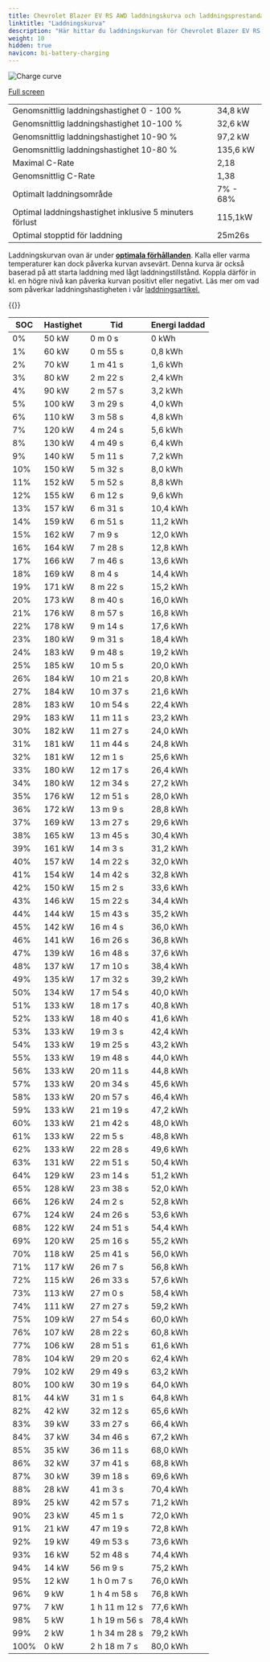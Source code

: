 ```yaml
---
title: Chevrolet Blazer EV RS AWD laddningskurva och laddningsprestanda
linktitle: "Laddningskurva"
description: "Här hittar du laddningskurvan för Chevrolet Blazer EV RS AWD."
weight: 10
hidden: true
navicon: bi-battery-charging
---
```

<!-- markdownlint-disable MD033 -->
<img src="../chargingcurve.svg" alt="Charge curve" class="img-fluid">

[Full screen](../chargingcurve.svg)


<table class="table table-striped">
<tbody>
<tr>
<td>Genomsnittlig laddningshastighet 0 - 100 %</td><td>34,8 kW</td>
</tr>
<tr>
<td>Genomsnittlig laddningshastighet 10-100 %</td><td>32,6 kW</td>
</tr>
<tr>
<td>Genomsnittlig laddningshastighet 10-90 %</td><td>97,2 kW</td>
</tr>
<tr>
<td>Genomsnittlig laddningshastighet 10-80 %</td><td>135,6 kW</td>
</tr>
<tr>
<td>Maximal C-Rate</td><td>2,18</td>
</tr>
<tr>
<td>Genomsnittlig C-Rate</td><td>1,38</td>
</tr>
<tr>
<td>Optimalt laddningsområde</td><td>7% - 68%</td>
</tr>
<tr>
<td>Optimal laddningshastighet inklusive 5 minuters förlust</td><td>115,1kW</td>
</tr>
<tr>
<td>Optimal stopptid för laddning</td><td>25m26s</td>
</tr>
</tbody>
</table>


Laddningskurvan ovan är under **[optimala förhållanden](../../../../../technology/battery/charging/#temperatur)**. Kalla eller varma temperaturer kan dock påverka kurvan avsevärt. Denna kurva är också baserad på att starta laddning med lågt laddningstillstånd. Koppla därför in kl. en högre nivå kan påverka kurvan positivt eller negativt. Läs mer om vad som påverkar laddningshastigheten i vår [laddningsartikel.](../../../../../technology/battery/charging/) 


{{<evkxdisplayaddarticle />}}
<table class="table table-striped">
<thead>
<tr><th>SOC</th><th>Hastighet</th><th>Tid</th><th>Energi laddad</th></tr>
</thead>
<tbody>
<tr>
<td>0%</td><td>50 kW</td><td> 0 m 0 s </td><td>0 kWh </td>
</tr>
<tr>
<td>1%</td><td>60 kW</td><td> 0 m 55 s </td><td>0,8 kWh </td>
</tr>
<tr>
<td>2%</td><td>70 kW</td><td> 1 m 41 s </td><td>1,6 kWh </td>
</tr>
<tr>
<td>3%</td><td>80 kW</td><td> 2 m 22 s </td><td>2,4 kWh </td>
</tr>
<tr>
<td>4%</td><td>90 kW</td><td> 2 m 57 s </td><td>3,2 kWh </td>
</tr>
<tr>
<td>5%</td><td>100 kW</td><td> 3 m 29 s </td><td>4,0 kWh </td>
</tr>
<tr>
<td>6%</td><td>110 kW</td><td> 3 m 58 s </td><td>4,8 kWh </td>
</tr>
<tr>
<td>7%</td><td>120 kW</td><td> 4 m 24 s </td><td>5,6 kWh </td>
</tr>
<tr>
<td>8%</td><td>130 kW</td><td> 4 m 49 s </td><td>6,4 kWh </td>
</tr>
<tr>
<td>9%</td><td>140 kW</td><td> 5 m 11 s </td><td>7,2 kWh </td>
</tr>
<tr>
<td>10%</td><td>150 kW</td><td> 5 m 32 s </td><td>8,0 kWh </td>
</tr>
<tr>
<td>11%</td><td>152 kW</td><td> 5 m 52 s </td><td>8,8 kWh </td>
</tr>
<tr>
<td>12%</td><td>155 kW</td><td> 6 m 12 s </td><td>9,6 kWh </td>
</tr>
<tr>
<td>13%</td><td>157 kW</td><td> 6 m 31 s </td><td>10,4 kWh </td>
</tr>
<tr>
<td>14%</td><td>159 kW</td><td> 6 m 51 s </td><td>11,2 kWh </td>
</tr>
<tr>
<td>15%</td><td>162 kW</td><td> 7 m 9 s </td><td>12,0 kWh </td>
</tr>
<tr>
<td>16%</td><td>164 kW</td><td> 7 m 28 s </td><td>12,8 kWh </td>
</tr>
<tr>
<td>17%</td><td>166 kW</td><td> 7 m 46 s </td><td>13,6 kWh </td>
</tr>
<tr>
<td>18%</td><td>169 kW</td><td> 8 m 4 s </td><td>14,4 kWh </td>
</tr>
<tr>
<td>19%</td><td>171 kW</td><td> 8 m 22 s </td><td>15,2 kWh </td>
</tr>
<tr>
<td>20%</td><td>173 kW</td><td> 8 m 40 s </td><td>16,0 kWh </td>
</tr>
<tr>
<td>21%</td><td>176 kW</td><td> 8 m 57 s </td><td>16,8 kWh </td>
</tr>
<tr>
<td>22%</td><td>178 kW</td><td> 9 m 14 s </td><td>17,6 kWh </td>
</tr>
<tr>
<td>23%</td><td>180 kW</td><td> 9 m 31 s </td><td>18,4 kWh </td>
</tr>
<tr>
<td>24%</td><td>183 kW</td><td> 9 m 48 s </td><td>19,2 kWh </td>
</tr>
<tr>
<td>25%</td><td>185 kW</td><td> 10 m 5 s </td><td>20,0 kWh </td>
</tr>
<tr>
<td>26%</td><td>184 kW</td><td> 10 m 21 s </td><td>20,8 kWh </td>
</tr>
<tr>
<td>27%</td><td>184 kW</td><td> 10 m 37 s </td><td>21,6 kWh </td>
</tr>
<tr>
<td>28%</td><td>183 kW</td><td> 10 m 54 s </td><td>22,4 kWh </td>
</tr>
<tr>
<td>29%</td><td>183 kW</td><td> 11 m 11 s </td><td>23,2 kWh </td>
</tr>
<tr>
<td>30%</td><td>182 kW</td><td> 11 m 27 s </td><td>24,0 kWh </td>
</tr>
<tr>
<td>31%</td><td>181 kW</td><td> 11 m 44 s </td><td>24,8 kWh </td>
</tr>
<tr>
<td>32%</td><td>181 kW</td><td> 12 m 1 s </td><td>25,6 kWh </td>
</tr>
<tr>
<td>33%</td><td>180 kW</td><td> 12 m 17 s </td><td>26,4 kWh </td>
</tr>
<tr>
<td>34%</td><td>180 kW</td><td> 12 m 34 s </td><td>27,2 kWh </td>
</tr>
<tr>
<td>35%</td><td>176 kW</td><td> 12 m 51 s </td><td>28,0 kWh </td>
</tr>
<tr>
<td>36%</td><td>172 kW</td><td> 13 m 9 s </td><td>28,8 kWh </td>
</tr>
<tr>
<td>37%</td><td>169 kW</td><td> 13 m 27 s </td><td>29,6 kWh </td>
</tr>
<tr>
<td>38%</td><td>165 kW</td><td> 13 m 45 s </td><td>30,4 kWh </td>
</tr>
<tr>
<td>39%</td><td>161 kW</td><td> 14 m 3 s </td><td>31,2 kWh </td>
</tr>
<tr>
<td>40%</td><td>157 kW</td><td> 14 m 22 s </td><td>32,0 kWh </td>
</tr>
<tr>
<td>41%</td><td>154 kW</td><td> 14 m 42 s </td><td>32,8 kWh </td>
</tr>
<tr>
<td>42%</td><td>150 kW</td><td> 15 m 2 s </td><td>33,6 kWh </td>
</tr>
<tr>
<td>43%</td><td>146 kW</td><td> 15 m 22 s </td><td>34,4 kWh </td>
</tr>
<tr>
<td>44%</td><td>144 kW</td><td> 15 m 43 s </td><td>35,2 kWh </td>
</tr>
<tr>
<td>45%</td><td>142 kW</td><td> 16 m 4 s </td><td>36,0 kWh </td>
</tr>
<tr>
<td>46%</td><td>141 kW</td><td> 16 m 26 s </td><td>36,8 kWh </td>
</tr>
<tr>
<td>47%</td><td>139 kW</td><td> 16 m 48 s </td><td>37,6 kWh </td>
</tr>
<tr>
<td>48%</td><td>137 kW</td><td> 17 m 10 s </td><td>38,4 kWh </td>
</tr>
<tr>
<td>49%</td><td>135 kW</td><td> 17 m 32 s </td><td>39,2 kWh </td>
</tr>
<tr>
<td>50%</td><td>134 kW</td><td> 17 m 54 s </td><td>40,0 kWh </td>
</tr>
<tr>
<td>51%</td><td>133 kW</td><td> 18 m 17 s </td><td>40,8 kWh </td>
</tr>
<tr>
<td>52%</td><td>133 kW</td><td> 18 m 40 s </td><td>41,6 kWh </td>
</tr>
<tr>
<td>53%</td><td>133 kW</td><td> 19 m 3 s </td><td>42,4 kWh </td>
</tr>
<tr>
<td>54%</td><td>133 kW</td><td> 19 m 25 s </td><td>43,2 kWh </td>
</tr>
<tr>
<td>55%</td><td>133 kW</td><td> 19 m 48 s </td><td>44,0 kWh </td>
</tr>
<tr>
<td>56%</td><td>133 kW</td><td> 20 m 11 s </td><td>44,8 kWh </td>
</tr>
<tr>
<td>57%</td><td>133 kW</td><td> 20 m 34 s </td><td>45,6 kWh </td>
</tr>
<tr>
<td>58%</td><td>133 kW</td><td> 20 m 57 s </td><td>46,4 kWh </td>
</tr>
<tr>
<td>59%</td><td>133 kW</td><td> 21 m 19 s </td><td>47,2 kWh </td>
</tr>
<tr>
<td>60%</td><td>133 kW</td><td> 21 m 42 s </td><td>48,0 kWh </td>
</tr>
<tr>
<td>61%</td><td>133 kW</td><td> 22 m 5 s </td><td>48,8 kWh </td>
</tr>
<tr>
<td>62%</td><td>133 kW</td><td> 22 m 28 s </td><td>49,6 kWh </td>
</tr>
<tr>
<td>63%</td><td>131 kW</td><td> 22 m 51 s </td><td>50,4 kWh </td>
</tr>
<tr>
<td>64%</td><td>129 kW</td><td> 23 m 14 s </td><td>51,2 kWh </td>
</tr>
<tr>
<td>65%</td><td>128 kW</td><td> 23 m 38 s </td><td>52,0 kWh </td>
</tr>
<tr>
<td>66%</td><td>126 kW</td><td> 24 m 2 s </td><td>52,8 kWh </td>
</tr>
<tr>
<td>67%</td><td>124 kW</td><td> 24 m 26 s </td><td>53,6 kWh </td>
</tr>
<tr>
<td>68%</td><td>122 kW</td><td> 24 m 51 s </td><td>54,4 kWh </td>
</tr>
<tr>
<td>69%</td><td>120 kW</td><td> 25 m 16 s </td><td>55,2 kWh </td>
</tr>
<tr>
<td>70%</td><td>118 kW</td><td> 25 m 41 s </td><td>56,0 kWh </td>
</tr>
<tr>
<td>71%</td><td>117 kW</td><td> 26 m 7 s </td><td>56,8 kWh </td>
</tr>
<tr>
<td>72%</td><td>115 kW</td><td> 26 m 33 s </td><td>57,6 kWh </td>
</tr>
<tr>
<td>73%</td><td>113 kW</td><td> 27 m 0 s </td><td>58,4 kWh </td>
</tr>
<tr>
<td>74%</td><td>111 kW</td><td> 27 m 27 s </td><td>59,2 kWh </td>
</tr>
<tr>
<td>75%</td><td>109 kW</td><td> 27 m 54 s </td><td>60,0 kWh </td>
</tr>
<tr>
<td>76%</td><td>107 kW</td><td> 28 m 22 s </td><td>60,8 kWh </td>
</tr>
<tr>
<td>77%</td><td>106 kW</td><td> 28 m 51 s </td><td>61,6 kWh </td>
</tr>
<tr>
<td>78%</td><td>104 kW</td><td> 29 m 20 s </td><td>62,4 kWh </td>
</tr>
<tr>
<td>79%</td><td>102 kW</td><td> 29 m 49 s </td><td>63,2 kWh </td>
</tr>
<tr>
<td>80%</td><td>100 kW</td><td> 30 m 19 s </td><td>64,0 kWh </td>
</tr>
<tr>
<td>81%</td><td>44 kW</td><td> 31 m 1 s </td><td>64,8 kWh </td>
</tr>
<tr>
<td>82%</td><td>42 kW</td><td> 32 m 12 s </td><td>65,6 kWh </td>
</tr>
<tr>
<td>83%</td><td>39 kW</td><td> 33 m 27 s </td><td>66,4 kWh </td>
</tr>
<tr>
<td>84%</td><td>37 kW</td><td> 34 m 46 s </td><td>67,2 kWh </td>
</tr>
<tr>
<td>85%</td><td>35 kW</td><td> 36 m 11 s </td><td>68,0 kWh </td>
</tr>
<tr>
<td>86%</td><td>32 kW</td><td> 37 m 41 s </td><td>68,8 kWh </td>
</tr>
<tr>
<td>87%</td><td>30 kW</td><td> 39 m 18 s </td><td>69,6 kWh </td>
</tr>
<tr>
<td>88%</td><td>28 kW</td><td> 41 m 3 s </td><td>70,4 kWh </td>
</tr>
<tr>
<td>89%</td><td>25 kW</td><td> 42 m 57 s </td><td>71,2 kWh </td>
</tr>
<tr>
<td>90%</td><td>23 kW</td><td> 45 m 1 s </td><td>72,0 kWh </td>
</tr>
<tr>
<td>91%</td><td>21 kW</td><td> 47 m 19 s </td><td>72,8 kWh </td>
</tr>
<tr>
<td>92%</td><td>19 kW</td><td> 49 m 53 s </td><td>73,6 kWh </td>
</tr>
<tr>
<td>93%</td><td>16 kW</td><td> 52 m 48 s </td><td>74,4 kWh </td>
</tr>
<tr>
<td>94%</td><td>14 kW</td><td> 56 m 9 s </td><td>75,2 kWh </td>
</tr>
<tr>
<td>95%</td><td>12 kW</td><td>1 h 0 m 7 s </td><td>76,0 kWh </td>
</tr>
<tr>
<td>96%</td><td>9 kW</td><td>1 h 4 m 58 s </td><td>76,8 kWh </td>
</tr>
<tr>
<td>97%</td><td>7 kW</td><td>1 h 11 m 12 s </td><td>77,6 kWh </td>
</tr>
<tr>
<td>98%</td><td>5 kW</td><td>1 h 19 m 56 s </td><td>78,4 kWh </td>
</tr>
<tr>
<td>99%</td><td>2 kW</td><td>1 h 34 m 28 s </td><td>79,2 kWh </td>
</tr>
<tr>
<td>100%</td><td>0 kW</td><td>2 h 18 m 7 s </td><td>80,0 kWh </td>
</tr>
</tbody>
</table>

